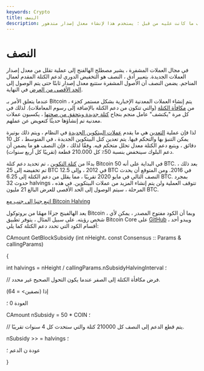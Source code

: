 ```yaml
---
keywords: Crypto
title: النصف
description: النصف. عندما تنخفض مكافأة الكتلة لأحد الأصول المشفرة إلى نصف ما كانت عليه من قبل ؛ يستخدم هذا لإنشاء معدل إصدار متدهور.
---
```


# النصف
في مجال العملات المشفرة ، يشير مصطلح الهالفنج إلى عملية تقلل من معدل إصدار العملات الجديدة. بتعبير أدق ، النصف هو التخفيض الدوري لدعم الكتلة المقدم لعمال المناجم. يضمن النصف أن الأصول المشفرة ستتبع معدل إصدار ثابتًا حتى يتم الوصول إلى [الحد الأقصى من العرض](/maximum-supply) في النهاية.

عندما يتعلق الأمر بـ Bitcoin ، يتم إنشاء العملات المعدنية الإخبارية بشكل مستمر كجزء من [مكافأة الكتلة](/block-reward) (والتي تتكون من دعم الكتلة بالإضافة إلى رسوم المعاملات). لذلك في كل مرة "يكتشف" عامل منجم بنجاح [كتلة جديدة ويتحقق من صحتها](/block) ، يكسبون عملات معدنية تم إنشاؤها حديثًا كتعويض عن عملهم.

لذا فإن عملية [التعدين](/mining) هي ما يقدم [عملات البيتكوين الجديدة](/bitcoin) في النظام ، ويتم ذلك بوتيرة يمكن التنبؤ بها والتحكم فيها. يتم تعدين كتل البيتكوين الجديدة ، في المتوسط ، كل 10 دقائق ، ويتبع دعم الكتلة معدل تحلل متحكم فيه. وفقًا لذلك ، فإن النصف هو ما يضمن أن دعم البلوك سينخفض بنسبة 50٪ كل 210.000 قطعة (تقريبًا كل أربع سنوات).

بدءًا من [كتلة التكوين](/genesis-block) ، تم تحديد دعم كتلة Bitcoin في البداية على أنه 50 BTC. بعد ذلك ، تم تخفيضه إلى 25 BTC في 2012 ، وإلى 12.5 BTC في 2016. ومن المتوقع أن يحدث النصف التالي في مايو 2020 تقريبًا ، مما يقلل من دعم الكتلة إلى 6.25 BTC. بمجرد حدوث 32 halvings ، تتوقف العملية ولن يتم إنشاء المزيد من عملات البيتكوين. في هذه المرحلة ، سيتم الوصول إلى الحد الأقصى للعرض البالغ 21 مليون BTC.

[اتبع جنبا إلى جنب مع Bitcoin Halving](/halving)

يعد الهالفينج جزءًا مهمًا من بروتوكول Bitcoin ، وبما أن الكود مفتوح المصدر ، يمكن لأي شخص رؤيته. على سبيل المثال ، يتوفر تطبيق Bitcoin Core على [GitHub](/github) ، ويبدو أحد أقسام الكود التي تحدد دعم الكتلة كما يلي:

CAmount GetBlockSubsidy (int nHeight، const Consensus :: Params & callingParams)

{

int halvings = nHeight / callingParams.nSubsidyHalvingInterval ؛

// فرض مكافأة الكتلة إلى الصفر عندما يكون التحول الصحيح غير محدد.

إذا (نصفين> = 64)

العودة 0 ؛

CAmount nSubsidy = 50 * COIN ؛

// يتم قطع الدعم إلى النصف كل 210000 كتلة والتي ستحدث كل 4 سنوات تقريبًا.

nSubsidy >> = halvings ؛

عودة ن الدعم ؛

}

